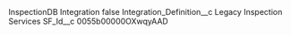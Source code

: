 <?xml version="1.0" encoding="UTF-8"?>
<CustomMetadata xmlns="http://soap.sforce.com/2006/04/metadata" xmlns:xsi="http://www.w3.org/2001/XMLSchema-instance" xmlns:xsd="http://www.w3.org/2001/XMLSchema">
    <label>InspectionDB Integration</label>
    <protected>false</protected>
    <values>
        <field>Integration_Definition__c</field>
        <value xsi:type="xsd:string">Legacy Inspection Services</value>
    </values>
    <values>
        <field>SF_Id__c</field>
        <value xsi:type="xsd:string">0055b00000OXwqyAAD</value>
    </values>
</CustomMetadata>
